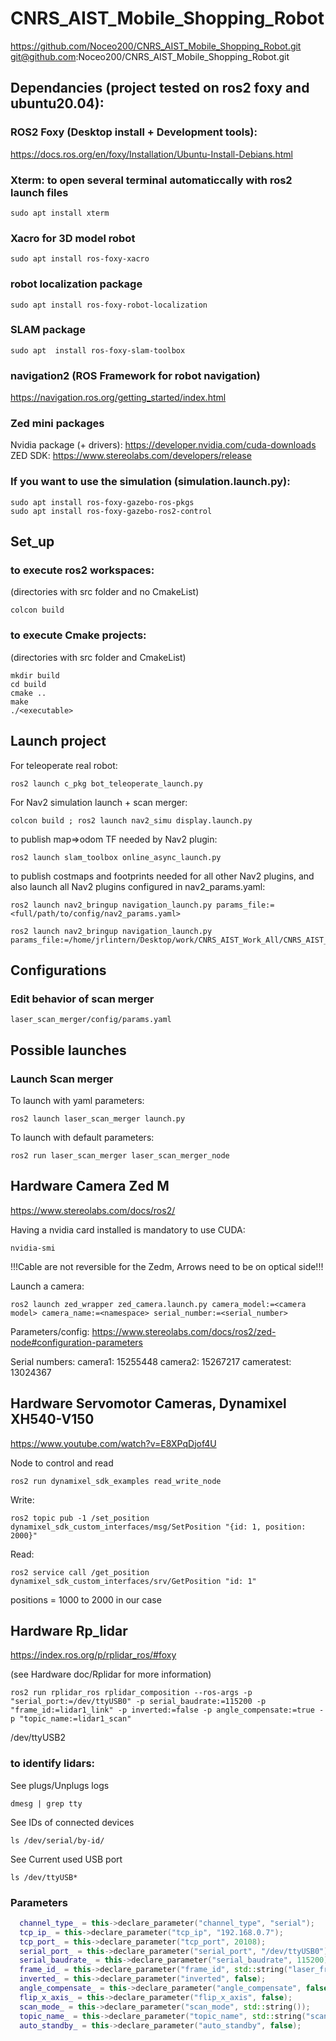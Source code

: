 # CNRS_AIST_Mobile_Shopping_Robot
https://github.com/Noceo200/CNRS_AIST_Mobile_Shopping_Robot.git
git@github.com:Noceo200/CNRS_AIST_Mobile_Shopping_Robot.git

## Dependancies (project tested on ros2 foxy and ubuntu20.04): 
### ROS2 Foxy (Desktop install + Development tools):
https://docs.ros.org/en/foxy/Installation/Ubuntu-Install-Debians.html

### Xterm: to open several terminal automaticcally with ros2 launch files
```
sudo apt install xterm
```

### Xacro for 3D model robot
```
sudo apt install ros-foxy-xacro
```

###  robot localization package
```
sudo apt install ros-foxy-robot-localization
```

###  SLAM package
```
sudo apt  install ros-foxy-slam-toolbox
```

### navigation2 (ROS Framework for robot navigation)
https://navigation.ros.org/getting_started/index.html

### Zed mini packages
Nvidia package (+ drivers):
https://developer.nvidia.com/cuda-downloads
ZED SDK:
https://www.stereolabs.com/developers/release


### If you want to use the simulation (simulation.launch.py):
```
sudo apt install ros-foxy-gazebo-ros-pkgs
sudo apt install ros-foxy-gazebo-ros2-control
```

## Set_up
### to execute ros2 workspaces:
(directories with src folder and no CmakeList)
```
colcon build
```
### to execute Cmake projects:
(directories with src folder and CmakeList)
```
mkdir build
cd build
cmake ..
make
./<executable>
```


## Launch project
For teleoperate real robot:
```
ros2 launch c_pkg bot_teleoperate_launch.py
```
For Nav2 simulation launch + scan merger:
```
colcon build ; ros2 launch nav2_simu display.launch.py
```

to publish map=>odom TF needed by Nav2 plugin:
```
ros2 launch slam_toolbox online_async_launch.py
```
to publish costmaps and footprints needed for all other Nav2 plugins, and also launch all Nav2 plugins configured in nav2_params.yaml:
```
ros2 launch nav2_bringup navigation_launch.py params_file:=<full/path/to/config/nav2_params.yaml>
```
```
ros2 launch nav2_bringup navigation_launch.py params_file:=/home/jrlintern/Desktop/work/CNRS_AIST_Work_All/CNRS_AIST_Mobile_Shopping_Robot/robot_ws_ros2/src/nav2_simu/config/nav2_params.yaml
```

## Configurations
### Edit behavior of scan merger
```
laser_scan_merger/config/params.yaml
```

## Possible launches
### Launch Scan merger
To launch with yaml parameters:
```
ros2 launch laser_scan_merger launch.py
```

To launch with default parameters:
```
ros2 run laser_scan_merger laser_scan_merger_node
```

## Hardware Camera Zed M
https://www.stereolabs.com/docs/ros2/

Having a nvidia card installed is mandatory to use CUDA:
```
nvidia-smi
```

!!!Cable are not reversible for the Zedm, Arrows need to be on optical side!!!

Launch a camera:
```
ros2 launch zed_wrapper zed_camera.launch.py camera_model:=<camera model> camera_name:=<namespace> serial_number:=<serial_number>
```

Parameters/config:
https://www.stereolabs.com/docs/ros2/zed-node#configuration-parameters

Serial numbers:
camera1: 15255448
camera2: 15267217
cameratest: 13024367

## Hardware Servomotor Cameras, Dynamixel XH540-V150
https://www.youtube.com/watch?v=E8XPqDjof4U

Node to control and read
```
ros2 run dynamixel_sdk_examples read_write_node 
```

Write:
```
ros2 topic pub -1 /set_position dynamixel_sdk_custom_interfaces/msg/SetPosition "{id: 1, position: 2000}"
```

Read:
```
ros2 service call /get_position dynamixel_sdk_custom_interfaces/srv/GetPosition "id: 1"
```

positions = 1000 to 2000 in our case

## Hardware Rp_lidar
https://index.ros.org/p/rplidar_ros/#foxy

(see Hardware doc/Rplidar for more information)

```
ros2 run rplidar_ros rplidar_composition --ros-args -p "serial_port:=/dev/ttyUSB0" -p serial_baudrate:=115200 -p "frame_id:=lidar1_link" -p inverted:=false -p angle_compensate:=true -p "topic_name:=lidar1_scan"
```
/dev/ttyUSB2
### to identify lidars:
See plugs/Unplugs logs
```
dmesg | grep tty
```

See IDs of connected devices
```
ls /dev/serial/by-id/
```

See Current used USB port
```
ls /dev/ttyUSB*
```

### Parameters

```c++
  channel_type_ = this->declare_parameter("channel_type", "serial");
  tcp_ip_ = this->declare_parameter("tcp_ip", "192.168.0.7");
  tcp_port_ = this->declare_parameter("tcp_port", 20108);
  serial_port_ = this->declare_parameter("serial_port", "/dev/ttyUSB0");
  serial_baudrate_ = this->declare_parameter("serial_baudrate", 115200);
  frame_id_ = this->declare_parameter("frame_id", std::string("laser_frame"));
  inverted_ = this->declare_parameter("inverted", false);
  angle_compensate_ = this->declare_parameter("angle_compensate", false);
  flip_x_axis_ = this->declare_parameter("flip_x_axis", false);
  scan_mode_ = this->declare_parameter("scan_mode", std::string());
  topic_name_ = this->declare_parameter("topic_name", std::string("scan"));
  auto_standby_ = this->declare_parameter("auto_standby", false);
```



